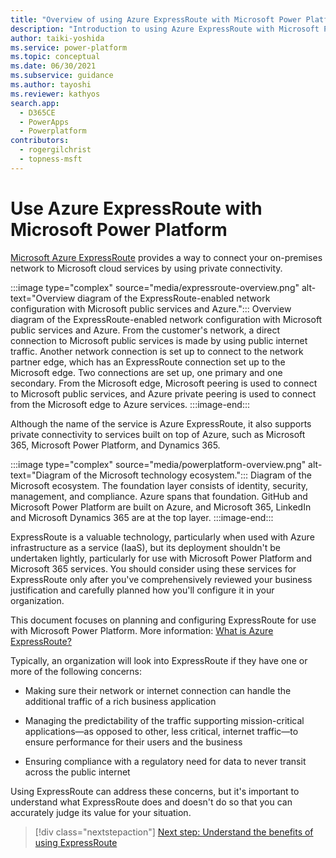 ```yaml
---
title: "Overview of using Azure ExpressRoute with Microsoft Power Platform | MicrosoftDocs"
description: "Introduction to using Azure ExpressRoute with Microsoft Power Platform"
author: taiki-yoshida
ms.service: power-platform
ms.topic: conceptual
ms.date: 06/30/2021
ms.subservice: guidance
ms.author: tayoshi
ms.reviewer: kathyos
search.app: 
  - D365CE
  - PowerApps
  - Powerplatform
contributors:
  - rogergilchrist
  - topness-msft
---
```


# Use Azure ExpressRoute with Microsoft Power Platform

[Microsoft Azure ExpressRoute](https://azure.microsoft.com/services/expressroute/) provides a way to connect your on-premises network
to Microsoft cloud services by using private connectivity.

:::image type="complex" source="media/expressroute-overview.png" alt-text="Overview diagram of the ExpressRoute-enabled network configuration with Microsoft public services and Azure.":::
   Overview diagram of the ExpressRoute-enabled network configuration with Microsoft public services and Azure. From the customer's network, a direct connection to Microsoft public services is made by using public internet traffic. Another network connection is set up to connect to the network partner edge, which has an ExpressRoute connection set up to the Microsoft edge. Two connections are set up, one primary and one secondary. From the Microsoft edge, Microsoft peering is used to connect to Microsoft public services, and Azure private peering is used to connect from the Microsoft edge to Azure services. 
:::image-end:::

Although the name of the service is Azure ExpressRoute, it also supports private
connectivity to services built on top of Azure, such as Microsoft 365,
Microsoft Power Platform, and Dynamics 365.

:::image type="complex" source="media/powerplatform-overview.png" alt-text="Diagram of the Microsoft technology ecosystem.":::
   Diagram of the Microsoft ecosystem. The foundation layer consists of identity, security, management, and compliance. Azure spans that foundation. GitHub and Microsoft Power Platform are built on Azure, and Microsoft 365, LinkedIn and Microsoft Dynamics 365 are at the top layer.
:::image-end:::

ExpressRoute is a valuable technology, particularly when used with Azure infrastructure as a service (IaaS),
but its deployment shouldn't be undertaken lightly, particularly for use with
Microsoft Power Platform and Microsoft 365 services. You should consider using these services for ExpressRoute only after you've comprehensively reviewed your business justification and carefully planned how you'll configure it in your organization.

This document focuses on planning and configuring ExpressRoute
for use with Microsoft Power Platform. More information: [What is Azure ExpressRoute?](/azure/expressroute/expressroute-introduction)

Typically, an organization will look into ExpressRoute if they have one or more
of the following concerns:

-   Making sure their network or internet connection can handle the additional
    traffic of a rich business application

-   Managing the predictability of the traffic supporting mission-critical
    applications—as opposed to other, less critical, internet traffic—to ensure
    performance for their users and the business

-   Ensuring compliance with a regulatory need for data to never transit across
    the public internet

Using ExpressRoute can address these concerns, but it's important to understand
what ExpressRoute does and doesn't do so that you can accurately judge its
value for your situation.

> [!div class="nextstepaction"]
> [Next step: Understand the benefits of using ExpressRoute](benefits.md)

